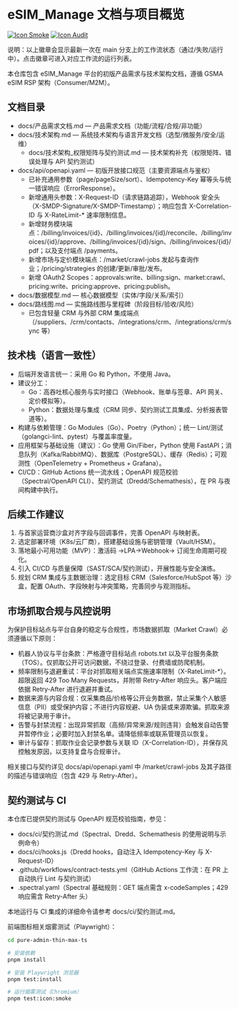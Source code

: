 # eSIM_Manage 文档与项目概览

[![Icon Smoke](https://github.com/cenbongkevinho-dotcom/eSIM_Manage/actions/workflows/icon-smoke.yml/badge.svg?branch=main)](https://github.com/cenbongkevinho-dotcom/eSIM_Manage/actions/workflows/icon-smoke.yml)
[![Icon Audit](https://github.com/cenbongkevinho-dotcom/eSIM_Manage/actions/workflows/icon-audit.yml/badge.svg?branch=main)](https://github.com/cenbongkevinho-dotcom/eSIM_Manage/actions/workflows/icon-audit.yml)

说明：以上徽章会显示最新一次在 main 分支上的工作流状态（通过/失败/运行中）。点击徽章可进入对应工作流的运行列表。

本仓库包含 eSIM_Manage 平台的初版产品需求与技术架构文档，遵循 GSMA eSIM RSP 架构（Consumer/M2M）。

## 文档目录

- docs/产品需求文档.md — 产品需求文档（功能/流程/合规/非功能）
- docs/技术架构.md — 系统技术架构与语言开发文档（选型/微服务/安全/运维）
  - docs/技术架构\_权限矩阵与契约测试.md — 技术架构补充（权限矩阵、错误处理与 API 契约测试）
- docs/api/openapi.yaml — 初版开放接口规范（主要资源端点与鉴权）
  - 已补充通用参数（page/pageSize/sort）、Idempotency-Key 幂等头与统一错误响应（ErrorResponse）。
  - 新增通用头参数：X-Request-ID（请求链路追踪），Webhook 安全头（X-SMDP-Signature/X-SMDP-Timestamp）；响应包含 X-Correlation-ID 与 X-RateLimit-\* 速率限制信息。
  - 新增财务模块端点：/billing/invoices/{id}、/billing/invoices/{id}/reconcile、/billing/invoices/{id}/approve、/billing/invoices/{id}/sign、/billing/invoices/{id}/pdf；以及支付端点 /payments。
  - 新增市场与定价模块端点：/market/crawl-jobs 发起与查询作业；/pricing/strategies 的创建/更新/审批/发布。
  - 新增 OAuth2 Scopes：approvals:write、billing:sign、market:crawl、pricing:write、pricing:approve、pricing:publish。
- docs/数据模型.md — 核心数据模型（实体/字段/关系/索引）
- docs/路线图.md — 实施路线图与里程碑（阶段目标/验收/风险）
  - 已包含轻量 CRM 与外部 CRM 集成端点（/suppliers、/crm/contacts、/integrations/crm、/integrations/crm/sync 等）

## 技术栈（语言一致性）

- 后端开发语言统一：采用 Go 和 Python，不使用 Java。
- 建议分工：
  - Go：高吞吐核心服务与实时接口（Webhook、账单与签章、API 网关、定价模拟等）。
  - Python：数据处理与集成（CRM 同步、契约测试工具集成、分析报表管道等）。
- 构建与依赖管理：Go Modules（Go）、Poetry（Python）；统一 Lint/测试（golangci-lint、pytest）与覆盖率度量。
- 应用框架与基础设施（建议）：Go 使用 Gin/Fiber，Python 使用 FastAPI；消息队列（Kafka/RabbitMQ）、数据库（PostgreSQL）、缓存（Redis）；可观测性（OpenTelemetry + Prometheus + Grafana）。
- CI/CD：GitHub Actions 统一流水线；OpenAPI 规范校验（Spectral/OpenAPI CLI）、契约测试（Dredd/Schemathesis），在 PR 与夜间构建中执行。

## 后续工作建议

1. 与首家运营商沙盒对齐字段与回调事件，完善 OpenAPI 与映射表。
2. 选定部署环境（K8s/云厂商），搭建基础设施与密钥管理（Vault/HSM）。
3. 落地最小可用功能（MVP）：激活码 →LPA→Webhook→ 订阅生命周期可视化。
4. 引入 CI/CD 与质量保障（SAST/SCA/契约测试），开展性能与安全演练。
5. 规划 CRM 集成与主数据治理：选定目标 CRM（Salesforce/HubSpot 等）沙盒，配置 OAuth、字段映射与冲突策略，完善同步与观测指标。

## 市场抓取合规与风控说明

为保护目标站点与平台自身的稳定与合规性，市场数据抓取（Market Crawl）必须遵循以下原则：

- 机器人协议与平台条款：严格遵守目标站点 robots.txt 以及平台服务条款（TOS）。仅抓取公开可访问数据，不绕过登录、付费墙或防爬机制。
- 频率限制与退避重试：平台对抓取相关端点实施速率限制（X-RateLimit-\*）。超限返回 429 Too Many Requests，并附带 Retry-After 响应头。客户端应依据 Retry-After 进行退避并重试。
- 数据来源与内容合规：仅采集商品/价格等公开业务数据，禁止采集个人敏感信息（PII）或受保护内容；不进行内容规避、UA 伪装或来源欺骗。抓取来源将被记录用于审计。
- 告警与封禁流程：出现异常抓取（高频/异常来源/规则违背）会触发自动告警并暂停作业；必要时加入封禁名单。请降低频率或联系管理员以恢复。
- 审计与留存：抓取作业会记录参数与关联 ID（X-Correlation-ID），并保存风控触发原因，以支持复盘与合规审计。

相关接口与契约详见 docs/api/openapi.yaml 中 /market/crawl-jobs 及其子路径的描述与错误响应（包含 429 与 Retry-After）。

## 契约测试与 CI

本仓库已提供契约测试与 OpenAPI 规范校验指南，参见：

- docs/ci/契约测试.md（Spectral、Dredd、Schemathesis 的使用说明与示例命令）
- docs/ci/hooks.js（Dredd hooks，自动注入 Idempotency-Key 与 X-Request-ID）
- .github/workflows/contract-tests.yml（GitHub Actions 工作流：在 PR 上自动执行 Lint 与契约测试）
- .spectral.yaml（Spectral 基础规则：GET 端点需含 x-codeSamples；429 响应需含 Retry-After 头）

本地运行与 CI 集成的详细命令请参考 docs/ci/契约测试.md。

前端图标相关烟雾测试（Playwright）：

```bash
cd pure-admin-thin-max-ts

# 安装依赖
pnpm install

# 安装 Playwright 浏览器
pnpm test:install

# 运行烟雾测试（Chromium）
pnpm test:icon:smoke
```
